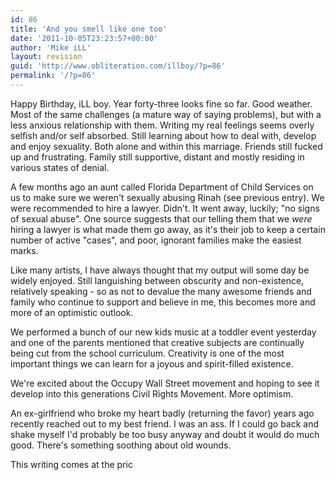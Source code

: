 ```yaml
---
id: 86
title: 'And you smell like one too'
date: '2011-10-05T23:23:57+00:00'
author: 'Mike iLL'
layout: revision
guid: 'http://www.obliteration.com/illboy/?p=86'
permalink: '/?p=86'
---
```


Happy Birthday, iLL boy. Year forty-three looks fine so far. Good weather. Most of the same challenges (a mature way of saying problems), but with a less anxious relationship with them. Writing my real feelings seems overly selfish and/or self absorbed. Still learning about how to deal with, develop and enjoy sexuality. Both alone and within this marriage. Friends still fucked up and frustrating. Family still supportive, distant and mostly residing in various states of denial.

A few months ago an aunt called Florida Department of Child Services on us to make sure we weren't sexually abusing Rinah (see previous entry). We were recommended to hire a lawyer. Didn't. It went away, luckily; "no signs of sexual abuse". One source suggests that our telling them that we <em>were</em> hiring a lawyer is what made them go away, as it's their job to keep a certain number of active "cases", and poor, ignorant families make the easiest marks.

Like many artists, I have always thought that my output will some day be widely enjoyed. Still languishing between obscurity and non-existence, relatively speaking - so as not to devalue the many awesome friends and family who continue to support and believe in me, this becomes more and more of an optimistic outlook.

We performed a bunch of our new kids music at a toddler event yesterday and one of the parents mentioned that creative subjects are continually being cut from the school curriculum. Creativity is one of the most important things we can learn for a joyous and spirit-filled existence.

We're excited about the Occupy Wall Street movement and hoping to see it develop into this generations Civil Rights Movement. More optimism.

An ex-girlfriend who broke my heart badly (returning the favor) years ago recently reached out to my best friend. I was an ass. If I could go back and shake myself I'd probably be too busy anyway and doubt it would do much good. There's something soothing about old wounds.

This writing comes at the pric
